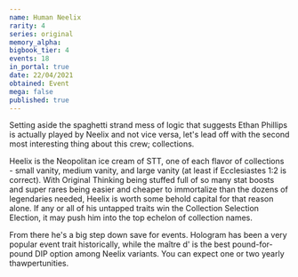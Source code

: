 ```yaml
---
name: Human Neelix
rarity: 4
series: original
memory_alpha:
bigbook_tier: 4
events: 18
in_portal: true
date: 22/04/2021
obtained: Event
mega: false
published: true
---
```


Setting aside the spaghetti strand mess of logic that suggests Ethan Phillips is actually played by Neelix and not vice versa, let's lead off with the second most interesting thing about this crew; collections.

Heelix is the Neopolitan ice cream of STT, one of each flavor of collections - small vanity, medium vanity, and large vanity (at least if Ecclesiastes 1:2 is correct). With Original Thinking being stuffed full of so many stat boosts and super rares being easier and cheaper to immortalize than the dozens of legendaries needed, Heelix is worth some behold capital for that reason alone. If any or all of his untapped traits win the Collection Selection Election, it may push him into the top echelon of collection names.

From there he's a big step down save for events. Hologram has been a very popular event trait historically, while the maître d' is the best pound-for-pound DIP option among Neelix variants. You can expect one or two yearly thawpertunities.
